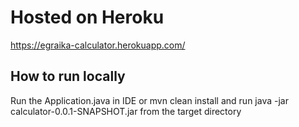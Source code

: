 # Hosted on Heroku
https://egraika-calculator.herokuapp.com/

## How to run locally

Run the Application.java in IDE or mvn clean install and run java -jar calculator-0.0.1-SNAPSHOT.jar from the target directory
